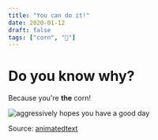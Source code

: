 ```yaml
---
title: "You can do it!"
date: 2020-01-12
draft: false
tags: ["corn", "🌽"]
---
```

# Do you know why?
Because you're **the** corn!

![*aggressively hopes you have a good day*](https://66.media.tumblr.com/3f6e3407fe20b4f813ec9abf0803b28e/f377bb1a4edeac40-fb/s640x960/a7d546b0f8f79b31c67fe9374d72ba646b2b5a49.gifv "*aggressively hopes you have a good day*")

Source: [animatedtext](https://animatedtext.tumblr.com)
